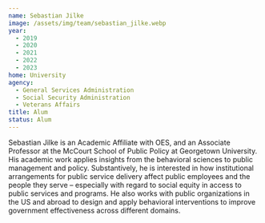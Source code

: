 ```yaml
---
name: Sebastian Jilke
image: /assets/img/team/sebastian_jilke.webp
year:
  - 2019
  - 2020
  - 2021
  - 2022
  - 2023
home: University
agency:
  - General Services Administration
  - Social Security Administration
  - Veterans Affairs
title: Alum
status: Alum
---
```


Sebastian Jilke is an Academic Affiliate with OES, and an Associate Professor at the McCourt School of Public Policy at Georgetown University. His academic work applies insights from the behavioral sciences to public management and policy. Substantively, he is interested in how institutional arrangements for public service delivery affect public employees and the people they serve – especially with regard to social equity in access to public services and programs. He also works with public organizations in the US and abroad to design and apply behavioral interventions to improve government effectiveness across different domains.

